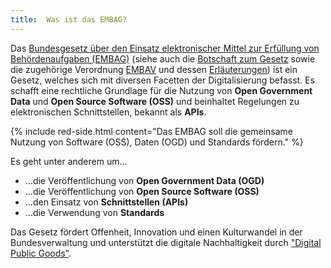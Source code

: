```yaml
---
title:  Was ist das EMBAG?
---
```


Das [Bundesgesetz über den Einsatz elektronischer Mittel zur Erfüllung von Behördenaufgaben (EMBAG)](https://www.fedlex.admin.ch/eli/fga/2023/787/de) (siehe auch die [Botschaft zum Gesetz](https://www.fedlex.admin.ch/eli/fga/2022/804/de) sowie die zugehörige Verordnung [EMBAV](https://www.fedlex.admin.ch/eli/cc/2023/754/de) und dessen [Erläuterungen](https://www.newsd.admin.ch/newsd/message/attachments/84343.pdf)) ist ein Gesetz, welches sich mit diversen Facetten der Digitalisierung befasst. Es schafft eine rechtliche Grundlage für die Nutzung von **Open Government Data** und **Open Source Software (OSS)** und beinhaltet Regelungen zu elektronischen Schnittstellen, bekannt als **APIs**.

{% include red-side.html content="Das EMBAG soll die gemeinsame Nutzung von Software (OSS), Daten (OGD) und Standards fördern." %}

Es geht unter anderem um...

* ...die Veröffentlichung von **Open Government Data (OGD)**
* ...die Veröffentlichung von **Open Source Software (OSS)**
* ...den Einsatz von **Schnittstellen (APIs)**
* ...die Verwendung von **Standards**

Das Gesetz fördert Offenheit, Innovation und einen Kulturwandel in der Bundesverwaltung und unterstützt die digitale Nachhaltigkeit durch ["Digital Public Goods"](https://www.un.org/techenvoy/content/digital-public-goods).
